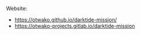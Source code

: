 Website:

-   https://otwako.github.io/darktide-mission/
-   https://otwako-projects.gitlab.io/darktide-mission
